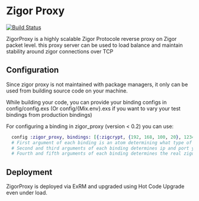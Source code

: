 # Zigor Proxy
[![Build Status](https://travis-ci.org/Resaneh24/ZigorProxy.svg?branch=master)](https://travis-ci.org/Resaneh24/ZigorProxy)

ZigorProxy is a highly scalable Zigor Protocole reverse proxy on Zigor packet level.
this proxy server can be used to load balance and maintain stability around zigor connections over TCP

## Configuration

Since zigor proxy is not maintained with package managers, it only can be used from building source code on your machine.

While building your code, you can provide your binding configs in config/config.exs (Or config/{Mix.env}.exs if you want to vary your test bindings from production bindings)

For configuring a binding in zigor_proxy (version < 0.2) you can use:
```elixir
  config :zigor_proxy, bindings: [{:zigcrypt, {192, 168, 100, 20}, 1234, 'realaddr.example.com', 1234}]
  # First argument of each binding is an atom determining what type of encryption should be used
  # Second and third arguments of each binding determines ip and port you wish proxy to run on
  # Fourth and fifth arguments of each binding determines the real zigor server to redirect user packets to
```


## Deployment

ZigorProxy is deployed via ExRM and upgraded using Hot Code Upgrade even under load.
